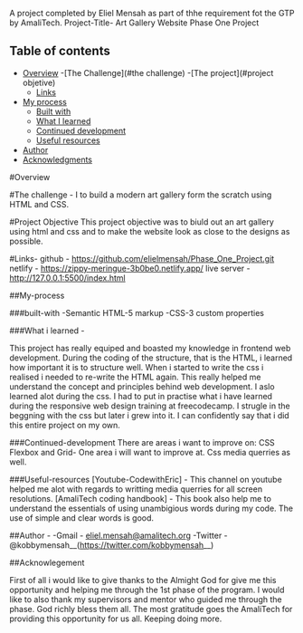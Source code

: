 A project completed by Eliel Mensah as part of thhe requirement fot the GTP by AmaliTech.
Project-Title- Art Gallery Website
Phase One Project

## Table of contents

- [Overview](#overview)
-[The Challenge](#the challenge)
-[The project](#project objetive)
  - [Links](#links)
- [My process](#my-process)
  - [Built with](#built-with)
  - [What I learned](#what-i-learned)
  - [Continued development](#continued-development)
  - [Useful resources](#useful-resources)
- [Author](#author)
- [Acknowledgments](#acknowledgments)

#Overview

#The challenge - I to build a modern art gallery form the scratch using HTML and CSS.

#Project Objective
This project objective was to biuld out an art gallery using html and css and to make the website look as close to the designs as possible.

#Links-
github - https://github.com/elielmensah/Phase_One_Project.git
netlify - https://zippy-meringue-3b0be0.netlify.app/
live server - http://127.0.0.1:5500/index.html

##My-process

###built-with
-Semantic HTML-5 markup
-CSS-3 custom properties

###What i learned - 

This project has really equiped and boasted my knowledge in frontend web development.
During the coding of the structure, that is the HTML, i learned how important it is to structure well.
When i started to write the css i realised i needed to re-write the HTML again. This really helped me understand the concept and principles behind 
web development.
I aslo learned alot during the css.
I had to put in practise what i have learned during the responsive web design training at freecodecamp.
I strugle in the beggning with the css but later i grew into it.
I can confidently say that i did this entire project on my own.

###Continued-development
There are areas i want to improve on:
CSS Flexbox and Grid- One area i will want to improve at.
Css media querries as well.

###Useful-resources
[Youtube-CodewithEric] - This channel on youtube helped me alot with regards to writting media querries for all screen resolutions.
[AmaliTech coding handbook] -  This book also help me to understand the essentials of using unambigious words during my code. The use of simple and clear words is good.

##Author - 
-Gmail - eliel.mensah@amalitech.org
-Twitter - @kobbymensah__(https://twitter.com/kobbymensah__)


##Acknowlegement

First of all i would like to give thanks to the Almight God for give me this opportunity and helping me through the 1st phase of the program.
I would like to also thank my supervisors and mentor who guided me through the phase. God richly bless them all.
The most gratitude goes the AmaliTech for providing this opportunity for us all. Keeping doing more.
